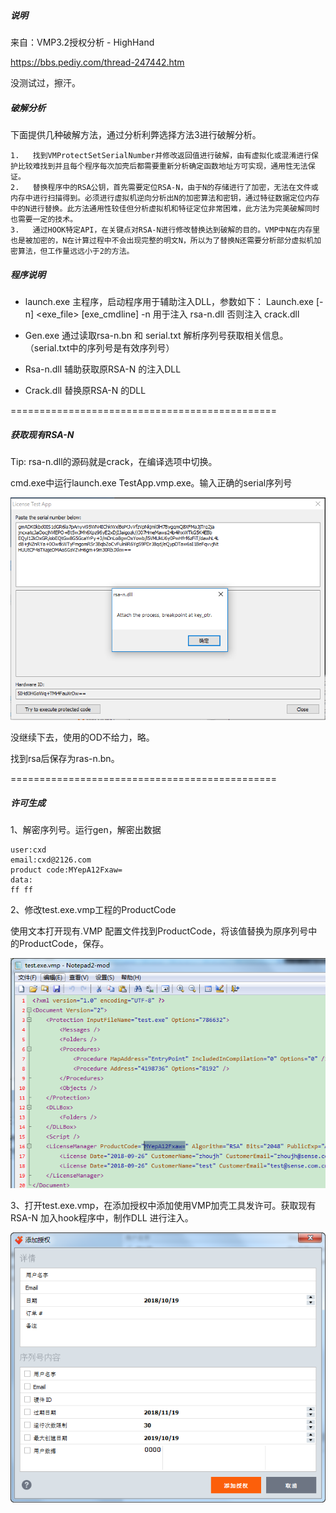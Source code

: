 

##### 说明
来自：VMP3.2授权分析 - HighHand

https://bbs.pediy.com/thread-247442.htm

没测试过，擦汗。

##### 破解分析

下面提供几种破解方法，通过分析利弊选择方法3进行破解分析。

```
1.   找到VMProtectSetSerialNumber并修改返回值进行破解，由有虚拟化或混淆进行保护比较难找到并且每个程序每次加壳后都需要重新分析确定函数地址方可实现，通用性无法保证。
2.   替换程序中的RSA公钥，首先需要定位RSA-N，由于N的存储进行了加密，无法在文件或内存中进行扫描得到。必须进行虚拟机逆向分析出N的加密算法和密钥，通过特征数据定位内存中的N进行替换。此方法通用性较佳但分析虚拟机和特征定位非常困难，此方法为完美破解同时也需要一定的技术。
3.   通过HOOK特定API，在关键点对RSA-N进行修改替换达到破解的目的。VMP中N在内存里也是被加密的，N在计算过程中不会出现完整的明文N，所以为了替换N还需要分析部分虚拟机加密算法，但工作量远远小于2的方法。
```

##### 程序说明
- launch.exe
     主程序，启动程序用于辅助注入DLL，参数如下：
     Launch.exe [-n] <exe_file> [exe_cmdline]
     -n 用于注入 rsa-n.dll 否则注入 crack.dll
     
- Gen.exe
     通过读取rsa-n.bn 和 serial.txt 解析序列号获取相关信息。（serial.txt中的序列号是有效序列号）
     
- Rsa-n.dll
     辅助获取原RSA-N 的注入DLL
- Crack.dll
     替换原RSA-N 的DLL

==============================================

##### 获取现有RSA-N

Tip: rsa-n.dll的源码就是crack，在编译选项中切换。

cmd.exe中运行launch.exe TestApp.vmp.exe。输入正确的serial序列号

![AddSerial.png](AddSerial.png)

没继续下去，使用的OD不给力，略。

找到rsa后保存为ras-n.bn。

==============================================

##### 许可生成

1、解密序列号。运行gen，解密出数据

```
user:cxd
email:cxd@2126.com
product code:MYepA12Fxaw=
data:
ff ff
```

2、修改test.exe.vmp工程的ProductCode

使用文本打开现有.VMP 配置文件找到ProductCode，将该值替换为原序列号中的ProductCode，保存。

![ProductCode.png](ProductCode.png)

3、打开test.exe.vmp，在添加授权中添加使用VMP加壳工具发许可。获取现有RSA-N 加入hook程序中，制作DLL 进行注入。

![AddLice.png](AddLice.png)




